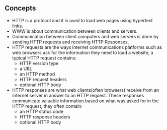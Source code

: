 ## Concepts
- HTTP is a protocol and it is used to load web pages using hypertext links.
- WWW is about communication between clients and servers.
- Communication between client computers and web servers is done by sending HTTP requests and receiving HTTP Responses.
- HTTP requests are the ways internet communications platforms such as web browsers ask for the information they need to load a website, a typical HTTP request contains:
  - HTTP version type
  - a URL
  - an HTTP method
  - HTTP request headers
  - optional HTTP body
- HTTP responses are what web clients(often browsers) receive from an Internet server in answer to an HTTP request. These responses communicate valuable information based on what was asked for in the HTTP request, they often contain:
  - an HTTP status code
  - HTTP response headers
  - optional HTTP body
